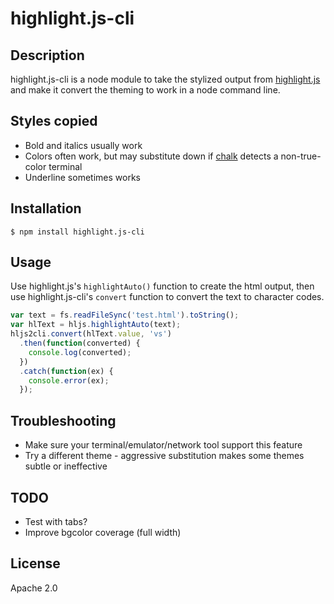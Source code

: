 
# highlight.js-cli

## Description
highlight.js-cli is a node module to take the stylized output from 
[highlight.js](https://highlightjs.org) and make it convert the theming
to work in a node command line.

## Styles copied
* Bold and italics usually work
* Colors often work, but may substitute down if [chalk](https://github.com/chalk/chalk) detects a non-true-color terminal
* Underline sometimes works


## Installation
```console
$ npm install highlight.js-cli
```

## Usage
Use highlight.js's ```highlightAuto()``` function to create the html output, then use highlight.js-cli's ```convert``` function to convert the text to character codes.

```js
var text = fs.readFileSync('test.html').toString();
var hlText = hljs.highlightAuto(text);
hljs2cli.convert(hlText.value, 'vs')
  .then(function(converted) {
    console.log(converted);
  })
  .catch(function(ex) {
    console.error(ex);
  });
```

## Troubleshooting
* Make sure your terminal/emulator/network tool support this feature
* Try a different theme - aggressive substitution makes some themes subtle or ineffective

## TODO
* Test with tabs?
* Improve bgcolor coverage (full width)

## License
Apache 2.0

